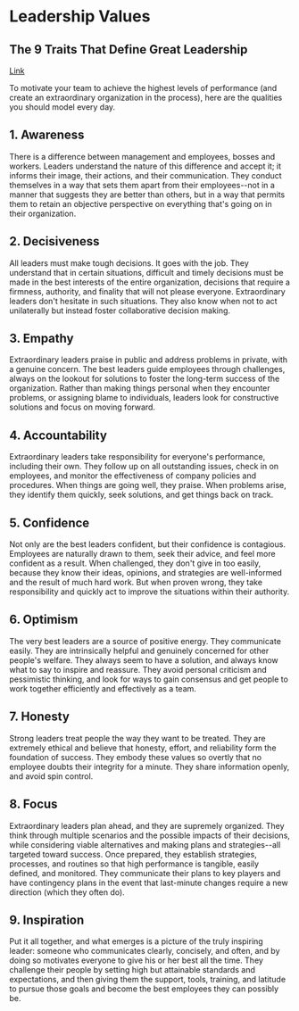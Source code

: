 # Leadership Values

## The 9 Traits That Define Great Leadership

[Link](https://www.inc.com/peter-economy/the-9-traits-that-define-great-leadership.html)

To motivate your team to achieve the highest levels of performance (and create an extraordinary organization in the process), here are the qualities you should model every day.

## 1. Awareness

There is a difference between management and employees, bosses and workers. Leaders understand the nature of this difference and accept it; it informs their image, their actions, and their communication. They conduct themselves in a way that sets them apart from their employees--not in a manner that suggests they are better than others, but in a way that permits them to retain an objective perspective on everything that's going on in their organization.

## 2. Decisiveness

All leaders must make tough decisions.  It goes with the job. They understand that in certain situations, difficult and timely decisions must be made in the best interests of the entire organization, decisions that require a firmness, authority, and finality that will not please everyone. Extraordinary leaders don't hesitate in such situations. They also know when not to act unilaterally but instead foster collaborative decision making.

## 3. Empathy

Extraordinary leaders praise in public and address problems in private, with a genuine concern. The best leaders guide employees through challenges, always on the lookout for solutions to foster the long-term success of the organization. Rather than making things personal when they encounter problems, or assigning blame to individuals, leaders look for constructive solutions and focus on moving forward.

## 4. Accountability

Extraordinary leaders take responsibility for everyone's performance, including their own. They follow up on all outstanding issues, check in on employees, and monitor the effectiveness of company policies and procedures. When things are going well, they praise. When problems arise, they identify them quickly, seek solutions, and get things back on track.

## 5. Confidence

Not only are the best leaders confident, but their confidence is contagious. Employees are naturally drawn to them, seek their advice, and feel more confident as a result. When challenged, they don't give in too easily, because they know their ideas, opinions, and strategies are well-informed and the result of much hard work. But when proven wrong, they take responsibility and quickly act to improve the situations within their authority.

## 6. Optimism

The very best leaders are a source of positive energy. They communicate easily. They are intrinsically helpful and genuinely concerned for other people's welfare. They always seem to have a solution, and always know what to say to inspire and reassure. They avoid personal criticism and pessimistic thinking, and look for ways to gain consensus and get people to work together efficiently and effectively as a team.

## 7. Honesty

Strong leaders treat people the way they want to be treated. They are extremely ethical and believe that honesty, effort, and reliability form the foundation of success. They embody these values so overtly that no employee doubts their integrity for a minute. They share information openly, and avoid spin control.

## 8. Focus

Extraordinary leaders plan ahead, and they are supremely organized. They think through multiple scenarios and the possible impacts of their decisions, while considering viable alternatives and making plans and strategies--all targeted toward success. Once prepared, they establish strategies, processes, and routines so that high performance is tangible, easily defined, and monitored. They communicate their plans to key players and have contingency plans in the event that last-minute changes require a new direction (which they often do).

## 9. Inspiration

Put it all together, and what emerges is a picture of the truly inspiring leader: someone who communicates clearly, concisely, and often, and by doing so motivates everyone to give his or her best all the time. They challenge their people by setting high but attainable standards and expectations, and then giving them the support, tools, training, and latitude to pursue those goals and become the best employees they can possibly be.
